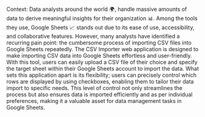 Context: Data analysts around the world 🌍, handle massive amounts of data to derive meaningful insights for their organization 📊. Among the tools they use, Google Sheets 📈 stands out due to its ease of use, accessibility, and collaborative features. However, many analysts have identified a recurring pain point: the cumbersome process of importing CSV files into Google Sheets repeatedly.
The CSV Importer web application is designed to make importing CSV data into Google Sheets effortless and user-friendly. 
With this tool, users can easily upload a CSV file of their choice and specify the target sheet within their Google Sheets account to import the data. 
What sets this application apart is its flexibility; users can precisely control which rows are displayed by using checkboxes, enabling them to tailor 
their data import to specific needs. This level of control not only streamlines the process but also ensures data is imported efficiently and as per 
individual preferences, making it a valuable asset for data management tasks in Google Sheets.
